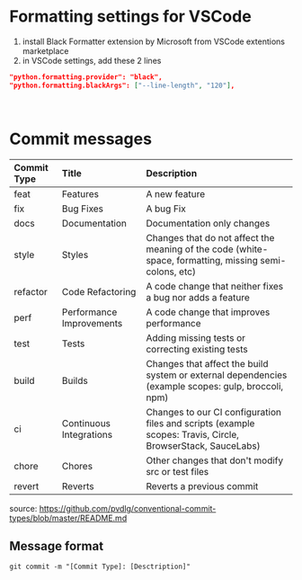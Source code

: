 # Formatting settings for VSCode
1. install Black Formatter extension by Microsoft from VSCode extentions marketplace
2. in VSCode settings, add these 2 lines 
``` json
"python.formatting.provider": "black",
"python.formatting.blackArgs": ["--line-length", "120"],
```
&nbsp;
# Commit messages
| Commit Type | Title |Description |
|:------------|:------|:------------|
feat	| Features| 	A new feature	
fix	    | Bug  Fixes|	A bug Fix	
docs	| Documentation|	Documentation only changes	
style	| Styles|	Changes that do not affect the meaning of the   code (white-space, formatting, missing semi-colons, etc)	
refactor|	Code Refactoring|	A code change that neither fixes a bug nor adds a feature	
perf	|Performance Improvements|	A code change that improves performance	
test	|Tests|	Adding missing tests or correcting existing tests
build	|Builds|	Changes that affect the build system or external dependencies (example scopes: gulp, broccoli, npm)	
ci	|Continuous Integrations|	Changes to our CI configuration files and scripts (example scopes: Travis, Circle, BrowserStack, SauceLabs)	
chore	|Chores|	Other changes that don't modify src or test files	
revert	|Reverts|	Reverts a previous commit

source: https://github.com/pvdlg/conventional-commit-types/blob/master/README.md

## Message format
```
git commit -m "[Commit Type]: [Desctription]"
```